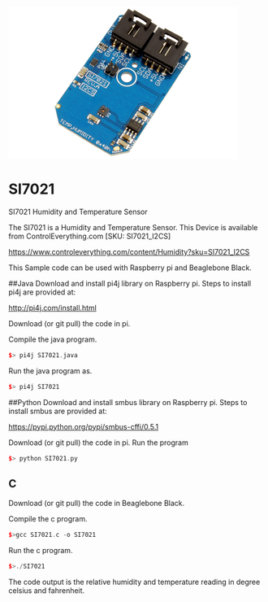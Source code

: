 [![SI7021](SI7021_I2CS_A.png)](https://www.controleverything.com/content/Humidity?sku=SI7021_I2CS)
# SI7021
SI7021 Humidity and Temperature Sensor

The SI7021 is a Humidity and Temperature Sensor.
This Device is available from ControlEverything.com [SKU: SI7021_I2CS]

https://www.controleverything.com/content/Humidity?sku=SI7021_I2CS

This Sample code can be used with Raspberry pi and Beaglebone Black.

##Java 
Download and install pi4j library on Raspberry pi. Steps to install pi4j are provided at:

http://pi4j.com/install.html

Download (or git pull) the code in pi.

Compile the java program.
```cpp
$> pi4j SI7021.java
```

Run the java program as.
```cpp
$> pi4j SI7021
```

##Python 
Download and install smbus library on Raspberry pi. Steps to install smbus are provided at:

https://pypi.python.org/pypi/smbus-cffi/0.5.1

Download (or git pull) the code in pi. Run the program

```cpp
$> python SI7021.py
```

## C

Download (or git pull) the code in Beaglebone Black.

Compile the c program.
```cpp
$>gcc SI7021.c -o SI7021
```
Run the c program.
```cpp
$>./SI7021
```
The code output is the relative humidity and temperature reading in degree celsius and fahrenheit.

